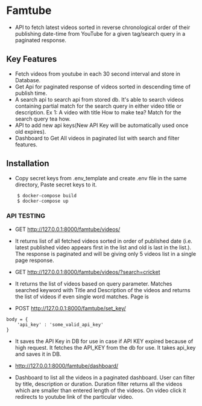 # Famtube
* API to fetch latest videos sorted in reverse chronological order of their publishing date-time from YouTube for a given tag/search query in a paginated response.

## Key Features
* Fetch videos from youtube in each 30 second interval and store in Database.
* Get Api for paginated response of videos sorted in descending time of publish time.
* A search api to search api from stored db. It's able to search videos containing partial match for the search query in either video title or description.
Ex 1: A video with title How to make tea? Match for the search query tea how.
* API to add new api keys(New API Key will be automatically used once old expires).
* Dashboard to Get All videos in paginated list with search and filter features.

## Installation
* Copy secret keys from .env_template and create .env file in the same directory, Paste secret keys to it.
```
    $ docker-compose build
    $ docker-compose up
```

### API TESTING

* GET http://127.0.0.1:8000/famtube/videos/
- It returns list of all fetched videos sorted in order of published date (i.e. latest published video appears first in the list and old is last in the list.). The response is paginated and will be giving only 5 videos list in a single page response.


* GET http://127.0.0.1:8000/famtube/videos/?search=cricket
- It returns the list of videos based on query parameter. Matches searched keyword with Title and Description of the videos and returns the list of videos if even single word matches. Page is 

* POST http://127.0.0.1:8000/famtube/set_key/ 
```
body = {
    'api_key' : 'some_valid_api_key'
}
```
- It saves the API Key in DB for use in case if API KEY expired because of high request. It fetches the API_KEY from the db for use. It takes api_key and saves it in DB.

* http://127.0.0.1:8000/famtube/dashboard/ 
- Dashboard to list all the videos in a paginated dashboard. User can filter by title, description or duration. Duration filter returns all the videos which are smaller than entered length of the videos. On video click it redirects to youtube link of the particular video.
